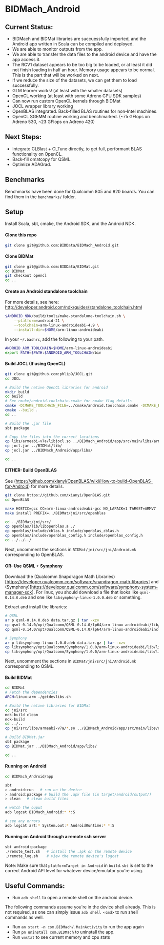 # BIDMach_Android

## Current Status:
* BIDMach and BIDMat libraries are succuessfully imported, and the Android app written in Scala can be compiled and deployed.
* We are able to monitor outputs from the app.
* We are able to transfer the data files to the android device and have the app access it.
* The RCV1 dataset appears to be too big to be loaded, or at least it did not finish loading in half an hour. Memory usage appears to be normal. This is the part that will be worked on next. 
* If we reduce the size of the datasets, we can get them to load successfully.
* GLM learner works! (at least with the smaller datasets)
* OpenCL working (at least with some Adreno GPU SDK samples)
* Can now run custom OpenCL kernels through BIDMat
* JOCL wrapper library working
* OpenBLAS integrated. Back-filled BLAS routines for non-Intel machines.
* OpenCL SGEMM routine working and benchmarked. (~75 GFlops on Adreno 530, ~23 GFlops on Adreno 420)

## Next Steps:
* Integrate CLBlast + CLTune directly, to get full, performant BLAS functionality on OpenCL.
* Back-fill omatcopy for QSML.
* Optimize ADAGrad.

## Benchmarks

Benchmarks have been done for Qualcomm 805 and 820 boards. You can find them in the `benchmarks/` folder.

## Setup

Install Scala, sbt, cmake, the Android SDK, and the Android NDK.

#### Clone this repo

```bash
git clone git@github.com:BIDData/BIDMach_Android.git
```

#### Clone BIDMat

```bash
git clone git@github.com:BIDData/BIDMat.git
cd BIDMat
git checkout opencl
cd ..
```

#### Create an Android standalone toolchain

For more details, see here:
http://developer.android.com/ndk/guides/standalone_toolchain.html 

```bash
$ANDROID_NDK/build/tools/make-standalone-toolchain.sh \
    --platform=android-21 \
    --toolchain=arm-linux-androideabi-4.9 \
    --install-dir=$HOME/arm-linux-androideabi
```

In your `~/.bashrc`, add the following to your path.

```bash
ANDROID_ARM_TOOLCHAIN=$HOME/arm-linux-androideabi
export PATH=$PATH:$ANDROID_ARM_TOOLCHAIN/bin
```

#### Build JOCL (If using OpenCL)

```bash
git clone git@github.com:phlip9/JOCL.git
cd JOCL

# Build the native OpenCL libraries for android
mkdir build
cd build
# See cmake/android.toolchain.cmake for cmake flag details
cmake -DCMAKE_TOOLCHAIN_FILE=../cmake/android.toolchain.cmake -DCMAKE_BUILD_TYPE=Release -DANDROID_ABI=armeabi-v7a -DANDROID_NATIVE_API_LEVEL=21 ..
cmake --build .
cd ..

# Build the .jar file
sbt package

# Copy the files into the correct locations
cp libs/armeabi-v7a/libjocl.so ../BIDMach_Android/app/src/main/libs/armeabi-v7a/
cp jocl.jar ../BIDMat/lib/
cp jocl.jar ../BIDMach_Android/app/libs/

cd ..
```

#### EITHER: Build OpenBLAS

See (https://github.com/xianyi/OpenBLAS/wiki/How-to-build-OpenBLAS-for-Android)
for more details.

```bash
git clone https://github.com/xianyi/OpenBLAS.git
cd OpenBLAS

make HOSTCC=gcc CC=arm-linux-androideabi-gcc NO_LAPACK=1 TARGET=ARMV7
make install PREFIX=../BIDMat/jni/src/openblas

cd ../BIDMat/jni/src/
cp openblas/lib/libopenblas.a ./
cp openblas/include/cblas.h include/openblas_cblas.h
cp openblas/include/openblas_config.h include/openblas_config.h
cd ../../../
```

Next, uncomment the sections in `BIDMat/jni/src/jni/Android.mk` corresponding to OpenBLAS.

#### OR: Use QSML + Symphony

Download the (Qualcomm Snapdragon Math Libraries)[https://developer.qualcomm.com/software/snapdragon-math-libraries] and
(Symphony)[https://developer.qualcomm.com/software/symphony-system-manager-sdk].
For linux, you should download a file that looks like `qsml-0.14.0.deb` and one like `libsymphony-linux-1.0.0.deb` or something.

Extract and install the libraries:

```bash
# QSML
ar p qsml-0.14.0.deb data.tar.gz | tar -xzv
cp qsml-0.14.0/opt/Qualcomm/QSML-0.14.0/lp64/arm-linux-androideabi/lib/libQSML-0.14.0.so BIDMat/jni/src/
cp qsml-0.14.0/opt/Qualcomm/QSML-0.14.0/lp64/arm-linux-androideabi/include/* BIDMat/jni/src/include/

# Symphony
ar p libsymphony-linux-1.0.0.deb data.tar.gz | tar -xzv
cp libsymphony/opt/Qualcomm/Symphony/1.0.0/arm-linux-androideabi/lib/libsymphony-1.0.0.so BIDMat/jni/src/
cp libsymphony/opt/Qualcomm/Symphony/1.0.0/arm-linux-androideabi/lib/libsymphony-cpu-1.0.0.so BIDMat/jni/src/
```

Next, uncomment the sections in `BIDMat/jni/src/jni/Android.mk` corresponding to QSML.

#### Build BIDMat

```bash
cd BIDMat
# Fetch the dependencies
ARCH=linux-arm ./getdevlibs.sh

# Build the native libraries for BIDMat
cd jni/src
ndk-build clean
ndk-build
cd ../..
cp jni/src/libs/armeabi-v7a/*.so ../BIDMach_Android/app/src/main/libs/armeabi-v7a/

# Build BIDMat.jar
sbt package
cp BIDMat.jar ../BIDMach_Android/app/libs/

cd ..
```

#### Running on Android

```bash
cd BIDMach_Android/app

sbt
> android:run   # run on the device
> android:package # build the .apk file (in target/android/output/)
> clean   # clean build files

# watch the ouput
adb logcat BIDMach_Android:* *:S

# see any errors
adb logcat art:* System.out:* AndroidRuntime:* *:S
```

#### Running on Android through a remote ssh server

```bash
sbt android:package
./remote_test.sh   # install the .apk on the remote device
./remote_log.sh    # view the remote device's logcat
```

Note: Make sure that `platformTarget in Android` in `build.sbt` is set to the correct Android API level for whatever device/emulator you're using.


## Useful Commands:

* Run `adb shell` to open a remote shell on the android device. 

The following commands assume you're in the device shell already. This is not required, as one can simply issue `adb shell <cmd>` to run shell commands as well. 

* Run `am start -n com.BIDMach/.MainActivity` to run the app again
* Run `pm uninstall com.BIDMach` to uninstall the app.
* Run `vmstat` to see current memory and cpu stats
